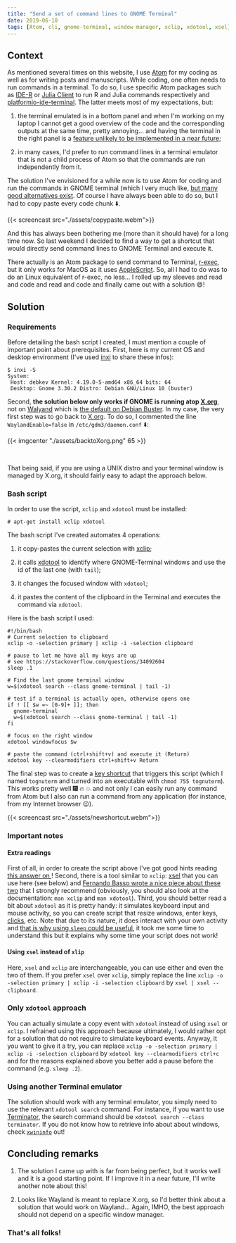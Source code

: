 ```yaml
---
title: "Send a set of command lines to GNOME Terminal"
date: 2019-06-10
tags: [Atom, cli, gnome-terminal, window manager, xclip, xdotool, xsel]
---
```


## Context

As mentioned several times on this website, I use [Atom](https://atom.io/) for
my coding as well as for writing posts and manuscripts. While coding, one often
needs to run commands in a terminal. To do so, I use specific Atom packages such
as [IDE-R](https://atom.io/packages/ide-r) or [Julia
Client](https://github.com/JunoLab/atom-julia-client) to run R and Julia
commands respectively and
[platformio-ide-terminal](https://github.com/platformio/platformio-atom-ide-terminal).
The latter meets most of my expectations, but:

1. the terminal emulated is in a bottom panel and when I'm working on my laptop I cannot get a good overview of the code and the corresponding outputs at the same time, pretty annoying... and having the terminal in the right panel is a [feature unlikely to be implemented in a near future](https://github.com/platformio/platformio-atom-ide-terminal/issues/198);

2. in many cases, I'd prefer to run command lines in a terminal emulator that is
not a child process of Atom so that the commands are run independently from it.

The solution I've envisioned for a while now is to use Atom for coding and run
the commands in GNOME terminal (which I very much like, [but many good
alternatives
exist](http://www.linuxandubuntu.com/home/10-best-linux-terminals-for-ubuntu-and-fedora). Of course I have always been able to do so, but I had to copy paste every code chunk :arrow_down:.

{{< screencast src="./assets/copypaste.webm">}}

And this has always been bothering me (more than it should have) for a long time
now. So last weekend I decided to find a way to get a shortcut that would
directly send command lines to GNOME Terminal and execute it.

There actually is an Atom package to send command to Terminal,
[r-exec](https://atom.io/packages/r-exec), but it only works for MacOS as it
uses
[AppleScript](https://developer.apple.com/library/archive/documentation/AppleScript/Conceptual/AppleScriptX/AppleScriptX.html). So, all I had to do was to do an Linux equivalent of r-exec, no less... I rolled up my sleeves and
read and code and read and code and finally came out with a solution :smile:!


## Solution

### Requirements

Before detailing the bash script I created, I must mention a couple of important point about prerequisites. First, here is my current OS and desktop environment (I've used [inxi](https://github.com/smxi/inxi) to share these infos):

```
$ inxi -S
System:
 Host: debkev Kernel: 4.19.0-5-amd64 x86_64 bits: 64
 Desktop: Gnome 3.30.2 Distro: Debian GNU/Linux 10 (buster)
```

Second, **the solution below only works if GNOME is running atop
[X.org](https://www.x.org/wiki/)**, not on
[Walyand](https://wayland.freedesktop.org/) which is [the default on Debian
Buster](https://www.phoronix.com/scan.php?page=news_item&px=Debian-10-GNOME-Wayland-vs-X). In my case, the very first step was to go back to [X.org](https://www.x.org/wiki/). To do so, I commented the line `WaylandEnable=false` in `/etc/gdm3/daemon.conf` :arrow_down::


{{< imgcenter "./assets/backtoXorg.png" 65 >}}

<br>

That being said, if you are using a UNIX distro and your terminal window is managed by X.org, it should fairly easy to adapt the approach below.


### Bash script

In order to use the script, `xclip` and `xdotool` must be installed:

```
# apt-get install xclip xdotool
```

The bash script I've created automates 4 operations:

1. it copy-pastes the current selection with [xclip](https://github.com/astrand/xcli);

2. it calls [xdotool](https://github.com/jordansissel/xdotool) to identify where GNOME-Terminal windows and use the id of the last one (with `tail`);

3. it changes the focused window with `xdotool`;

4. it pastes the content of the clipboard in the Terminal and executes the command via `xdotool`.


Here is the bash script I used:

```
#!/bin/bash
# Current selection to clipboard
xclip -o -selection primary | xclip -i -selection clipboard

# pause to let me have all my keys are up
# see https://stackoverflow.com/questions/34092604
sleep .1

# Find the last gnome terminal window
w=$(xdotool search --class gnome-terminal | tail -1)

# test if a terminal is actually open, otherwise opens one
if ! [[ $w =~ [0-9]+ ]]; then
  gnome-terminal
  w=$(xdotool search --class gnome-terminal | tail -1)
fi

# focus on the right window
xdotool windowfocus $w

# paste the command (ctrl+shift+v) and execute it (Return)
xdotool key --clearmodifiers ctrl+shift+v Return
```

The final step was to create a [key
shortcut](https://docs.fedoraproject.org/en-US/quick-docs/proc_setting-key-shortcut/)
that triggers this script (which I named `tognuterm` and turned into an
executable with `chmod 755 tognuterm`). This works pretty well :fireworks:
:fire: :boom: and not only I can easily run any command from Atom but I also can run a command from any
application (for instance, from my Internet browser :wink:).

{{< screencast src="./assets/newshortcut.webm">}}



### Important notes

#### Extra readings

First of all, in order to create the script above I've got good hints reading [this answer on <i class="fab fa-stack-exchange"></i>](
https://unix.stackexchange.com/questions/11889/pasting-x-selection-not-clipboard-contents-with-keyboard)! Second, there is a tool similar to `xclip`: [xsel](https://github.com/kfish/xsel) that you can use here (see below) and  [Fernando Basso wrote a nice piece about these two](https://fernandobasso.github.io/shell/copy-paste-from-command-line-xclip-xsel-clipboard.html) that I strongly recommend (obviously, you should also look at the documentation: `man xclip` and `man xdotool`). Third, you should better read a bit about `xdotool` as it is pretty handy: it simulates keyboard input and mouse activity, so you can create script that resize windows, enter keys, [clicks](https://www.youtube.com/watch?v=SIjumbdkq_w), etc. Note that due to its nature, it does interact with your own activity and [that is why using `sleep` could be useful](https://stackoverflow.com/questions/34092604/xdotool-why-sleep-before-running-commands), it took me some time to understand this but it explains why some time your script does not work!

#### Using `xsel` instead of `xlip`

Here, `xsel` and `xclip` are interchangeable, you can use either and even the two of them. If you prefer `xsel` over `xclip`, simply replace the line `xclip -o -selection primary | xclip -i -selection clipboard` by `xsel | xsel --clipboard`.


### Only `xdotool` approach

You can actually simulate a copy event with `xdotool` instead of using `xsel` or `xclip`. I refrained using this approach because ultimately, I would rather opt for a solution that do not require to simulate keyboard events. Anyway, it you want to give it a try, you can replace `xclip -o -selection primary | xclip -i -selection clipboard` by `xdotool key --clearmodifiers ctrl+c` and for the reasons explained above you better add a pause before the command (e.g. `sleep .2`).


### Using another Terminal emulator

The solution should work with any terminal emulator, you simply need to use the
relevant `xdotool search` command. For instance, if you want to use
[Terminator](https://gnometerminator.blogspot.com/p/introduction.html), the
search command should be `xdotool search --class terminator`. If you do not know
how to retrieve info about about windows, check [`xwininfo`](https://linux.die.net/man/1/xwininfo) out!



## Concluding remarks

1. The solution I came up with is far from being perfect, but it works well and it is a good starting point. If I improve it in a near future, I'll write another note about this!

2. Looks like Wayland is meant to replace X.org, so I'd better think about a solution that would work on Wayland... Again, IMHO, the best approach should not depend on a specific window manager.


### That's all folks!
